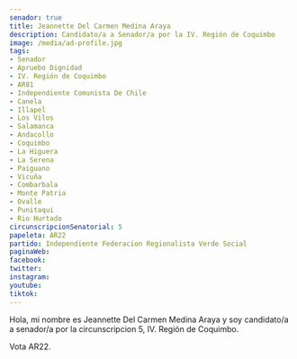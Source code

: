 ```yaml
---
senador: true
title: Jeannette Del Carmen Medina Araya
description: Candidato/a a Senador/a por la IV. Región de Coquimbo
image: /media/ad-profile.jpg
tags:
- Senador
- Apruebo Dignidad
- IV. Región de Coquimbo
- AR81
- Independiente Comunista De Chile
- Canela
- Illapel
- Los Vilos
- Salamanca
- Andacollo
- Coquimbo
- La Higuera
- La Serena
- Paiguano
- Vicuña
- Combarbala
- Monte Patria
- Ovalle
- Punitaqui
- Rio Hurtado
circunscripcionSenatorial: 5
papeleta: AR22
partido: Independiente Federacion Regionalista Verde Social
paginaWeb:
facebook:
twitter:
instagram:
youtube:
tiktok:
---
```

Hola, mi nombre es Jeannette Del Carmen Medina Araya y soy candidato/a a senador/a por la circunscripcion 5, IV. Región de Coquimbo.

Vota AR22.
